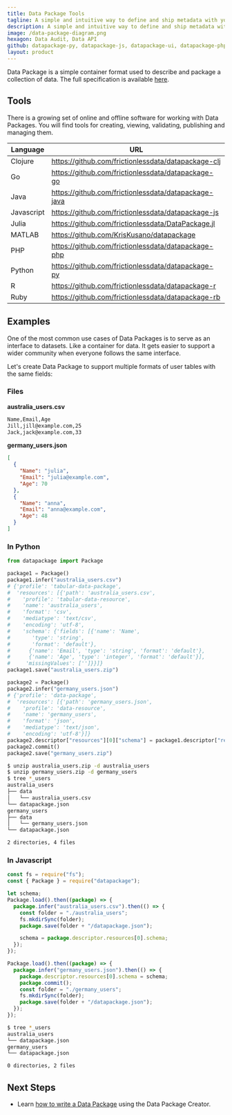 ```yaml
---
title: Data Package Tools
tagline: A simple and intuitive way to define and ship metadata with your data that works with your existing tools.
description: A simple and intuitive way to define and ship metadata with your data that works with your existing tools.
image: /data-package-diagram.png
hexagon: Data Audit, Data API
github: datapackage-py, datapackage-js, datapackage-ui, datapackage-php, datapackage-r, datapackage-rb, datapackage-java, DataPackage.jl, datapackage-go, datapackage-clj
layout: product
---
```


Data Package is a simple container format used to describe and package a collection of data. The full specification is available [here](https://specs.frictionlessdata.io/data-package).

## Tools

There is a growing set of online and offline software for working with Data Packages. You will find tools for creating, viewing, validating, publishing and managing them.

| Language | URL |
|----------|-----|
| Clojure | https://github.com/frictionlessdata/datapackage-clj |
| Go | https://github.com/frictionlessdata/datapackage-go |
| Java | https://github.com/frictionlessdata/datapackage-java |
| Javascript | https://github.com/frictionlessdata/datapackage-js |
| Julia | https://github.com/frictionlessdata/DataPackage.jl |
| MATLAB | https://github.com/KrisKusano/datapackage |
| PHP | https://github.com/frictionlessdata/datapackage-php |
| Python | https://github.com/frictionlessdata/datapackage-py |
| R | https://github.com/frictionlessdata/datapackage-r |
| Ruby | https://github.com/frictionlessdata/datapackage-rb |

## Examples

One of the most common use cases of Data Packages is to serve as an interface to datasets. Like a container for data. It gets easier to support a wider community when everyone follows the same interface.

Let's create Data Package to support multiple formats of user tables with the same fields:

### Files

**australia_users.csv**

```bash
Name,Email,Age
Jill,jill@example.com,25
Jack,jack@example.com,33
```

**germany_users.json**

```json
[
  {
    "Name": "julia",
    "Email": "julia@example.com",
    "Age": 70
  },
  {
    "Name": "anna",
    "Email": "anna@example.com",
    "Age": 48
  }
]
```

### In Python

```python
from datapackage import Package

package1 = Package()
package1.infer("australia_users.csv")
# {'profile': 'tabular-data-package',
#  'resources': [{'path': 'australia_users.csv',
#    'profile': 'tabular-data-resource',
#    'name': 'australia_users',
#    'format': 'csv',
#    'mediatype': 'text/csv',
#    'encoding': 'utf-8',
#    'schema': {'fields': [{'name': 'Name',
#       'type': 'string',
#       'format': 'default'},
#      {'name': 'Email', 'type': 'string', 'format': 'default'},
#      {'name': 'Age', 'type': 'integer', 'format': 'default'}],
#     'missingValues': ['']}}]}
package1.save("australia_users.zip")

package2 = Package()
package2.infer("germany_users.json")
# {'profile': 'data-package',
#  'resources': [{'path': 'germany_users.json',
#    'profile': 'data-resource',
#    'name': 'germany_users',
#    'format': 'json',
#    'mediatype': 'text/json',
#    'encoding': 'utf-8'}]}
package2.descriptor["resources"][0]["schema"] = package1.descriptor["resources"][0]["schema"]
package2.commit()
package2.save("germany_users.zip")
```

```sh
$ unzip australia_users.zip -d australia_users
$ unzip germany_users.zip -d germany_users
$ tree *_users
australia_users
├── data
│   └── australia_users.csv
└── datapackage.json
germany_users
├── data
│   └── germany_users.json
└── datapackage.json

2 directories, 4 files
```

### In Javascript

```javascript
const fs = require("fs");
const { Package } = require("datapackage");

let schema;
Package.load().then((package) => {
  package.infer("australia_users.csv").then(() => {
    const folder = "./australia_users";
    fs.mkdirSync(folder);
    package.save(folder + "/datapackage.json");

    schema = package.descriptor.resources[0].schema;
  });
});

Package.load().then((package) => {
  package.infer("germany_users.json").then(() => {
    package.descriptor.resources[0].schema = schema;
    package.commit();
    const folder = "./germany_users";
    fs.mkdirSync(folder);
    package.save(folder + "/datapackage.json");
  });
});
```

```sh
$ tree *_users
australia_users
└── datapackage.json
germany_users
└── datapackage.json

0 directories, 2 files
```

## Next Steps

* Learn [how to write a Data Package](/blog/2018/03/07/well-packaged-datasets/) using the Data Package Creator.
